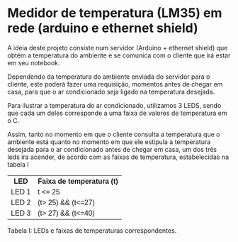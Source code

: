 # Medidor de temperatura (LM35) em rede (arduino e ethernet shield)

A ideia deste projeto consiste num servidor (Arduino + ethernet shield) que
obtém a temperatura do ambiente e se comunica com o cliente que irá estar
em seu notebook. 

Dependendo da temperatura do ambiente enviada do
servidor para o cliente, este poderá fazer uma requisição, momentos antes
de chegar em casa, para que o ar condicionado seja ligado na temperatura
desejada.

Para ilustrar a temperatura do ar condicionado, utilizamos 3 LEDS, sendo
que cada um deles corresponde a uma faixa de valores de temperatura em o
C.

Assim, tanto no momento em que o cliente consulta a temperatura que o ambiente está quanto no momento em que ele estipula a temperatura desejada
para o ar condicionado antes de chegar em casa, um dos três leds ira acender, de acordo com as faixas de temperatura, estabelecidas na tabela I

<!DOCTYPE html>
<html>
<head>
<style>
table {
  font-family: arial, sans-serif;
  border-collapse: collapse;
  width: 100%;
}

td, th {
  border: 1px solid #dddddd;
  text-align: left;
  padding: 8px;
}

tr:nth-child(even) {
  background-color: #dddddd;
}
</style>
</head>
<body>
<table>
  <tr>
    <th>LED</th>
    <th>Faixa de temperatura (t)</th>
  </tr>
  
  <tr>
    <td>LED 1</td>
    <td>t <= 25</td> 
  </tr>
  
  <tr>
    <td>LED 2</td>
    <td>(t> 25) && (t<=27)</td>
  </tr>
  
  <tr>
    <td>LED 3</td>
    <td>(t> 27) && (t<=40)</td>
  </tr> 
</table>

</body>
</html>
Tabela I: LEDs e faixas de temperaturas correspondentes.



